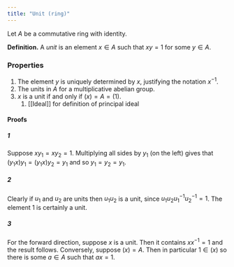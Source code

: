 ```yaml
---
title: "Unit (ring)"
---
```


Let $A$ be a commutative ring with identity. 

**Definition.** A _unit_ is an element $x\in A$ such that $xy=1$ for some $y\in A$.

### Properties
1. The element $y$ is uniquely determined by $x$, justifying the notation $x^{-1}$.
2. The units in $A$ for a multiplicative abelian group.
3. $x$ is a unit if and only if $(x)=A=(1)$.
	1. [[Ideal]] for definition of principal ideal

#### Proofs
##### 1
Suppose $xy_1=xy_2=1$.  Multiplying all sides by $y_1$ (on the left) gives that $(y_1x)y_1=(y_1x)y_2=y_1$ and so $y_1=y_2=y_1$. 
##### 2
Clearly if $u_1$ and $u_2$ are units then $u_1u_2$ is a unit, since $u_1u_2u_1^{-1}u_2^{-1}=1$. The element 1 is certainly a unit.
##### 3
For the forward direction, suppose $x$ is a unit. Then it contains $xx^{-1}=1$ and the result follows. Conversely, suppose $(x)=A$. Then in particular $1\in (x)$ so there is some $a\in A$ such that $ax=1$. 